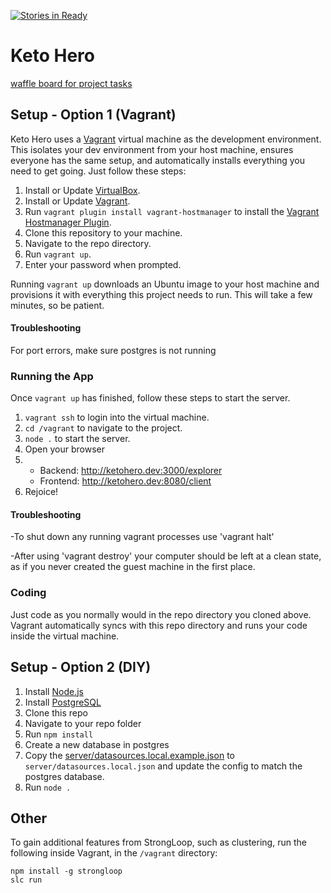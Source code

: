 [![Stories in Ready](https://badge.waffle.io/codefordenver/ketohero.png?label=ready&title=Ready)](https://waffle.io/codefordenver/ketohero)
# Keto Hero

[waffle board for project tasks](https://waffle.io/codefordenver/ketohero)

## Setup - Option 1 (Vagrant)

Keto Hero uses a [Vagrant](https://www.vagrantup.com/) virtual machine as the
development environment. This isolates your dev environment from your host
machine, ensures everyone has the same setup, and automatically installs
everything you need to get going. Just follow these steps:

1. Install or Update [VirtualBox](https://www.virtualbox.org).
2. Install or Update [Vagrant](https://www.vagrantup.com).
3. Run `vagrant plugin install vagrant-hostmanager` to install the [Vagrant Hostmanager Plugin](https://github.com/smdahlen/vagrant-hostmanager).
4. Clone this repository to your machine.
5. Navigate to the repo directory.
6. Run `vagrant up`.
7. Enter your password when prompted.

Running `vagrant up` downloads an Ubuntu image to your host machine and
provisions it with everything this project needs to run. This will take a few
minutes, so be patient.

#### Troubleshooting
For port errors, make sure postgres is not running

### Running the App

Once `vagrant up` has finished, follow these steps to start the server.

1. `vagrant ssh` to login into the virtual machine.
2. `cd /vagrant` to navigate to the project.
3. `node .` to start the server.
4. Open your browser
5. 
	- Backend:	http://ketohero.dev:3000/explorer
	- Frontend:	http://ketohero.dev:8080/client
6. Rejoice!

#### Troubleshooting
-To shut down any running vagrant processes use 'vagrant halt'

-After using 'vagrant destroy' your computer should be left at a clean state, as if you never created the guest machine in the first place.

### Coding

Just code as you normally would in the repo directory you cloned above. Vagrant
automatically syncs with this repo directory and runs your code inside the
virtual machine.

## Setup - Option 2 (DIY)

1. Install [Node.js](https://nodejs.org/)
2. Install [PostgreSQL](http://www.postgresql.org/)
3. Clone this repo
4. Navigate to your repo folder
5. Run `npm install`
6. Create a new database in postgres
7. Copy the [server/datasources.local.example.json](server/datasources.local.example.json) to `server/datasources.local.json` and update the config to match the postgres database.
8. Run `node .`

## Other

To gain additional features from StrongLoop, such as clustering, run the
following inside Vagrant, in the `/vagrant` directory:
```
npm install -g strongloop
slc run
```
